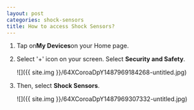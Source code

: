```yaml
---
layout: post
categories: shock-sensors
title: How to access Shock Sensors?
---
```


1. Tap on**My Devices**on your Home page.

2. Select '+' icon on your screen. Select **Security and Safety**.

    ![]({{ site.img }}/64XCoroaDpY1487969184268-untitled.jpg)

3. Then, select **Shock Sensors**.

    ![]({{ site.img }}/64XCoroaDpY1487969307332-untitled.jpg)